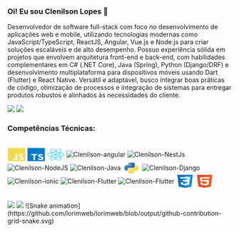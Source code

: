 ### Oi! Eu sou Clenilson Lopes 👋

Desenvolvedor de software full-stack com foco no desenvolvimento de aplicações web e mobile, utilizando tecnologias modernas como JavaScript/TypeScript, ReactJS, Angular, Vue.js e Node.js para criar soluções escaláveis e de alto desempenho. Possuo experiência sólida em projetos que envolvem arquitetura front-end e back-end, com habilidades complementares em C# (.NET Core), Java (Spring), Python (Django/DRF) e desenvolvimento multiplataforma para dispositivos móveis usando Dart (Flutter) e React Native. Versátil e adaptável, busco integrar boas práticas de código, otimização de processos e integração de sistemas para entregar produtos robustos e alinhados às necessidades do cliente.

<div>
  <img height="180em" src="https://github-readme-stats.vercel.app/api?username=lorimweb&show_icons=true&theme=dracula&include_all_commits=true&count_private=true"/>
  <img height="180em" src="https://github-readme-stats.vercel.app/api/top-langs/?username=lorimweb&layout=compact&langs_count=7&theme=dracula"/>
</div>

### Competências Técnicas:
<div style="display: inline_block">
  <br>
  <img align="center" alt="Clenilson-Js" height="30" width="40" src="https://raw.githubusercontent.com/devicons/devicon/master/icons/javascript/javascript-plain.svg">
  <img align="center" alt="Clenilson-Ts" height="30" width="40" src="https://raw.githubusercontent.com/devicons/devicon/master/icons/typescript/typescript-plain.svg">
  <img align="center" alt="Clenilson-React" height="30" width="40" src="https://raw.githubusercontent.com/devicons/devicon/master/icons/react/react-original.svg">
  <img align="center" alt="Clenilson-angular" height="30" width="40" src="https://cdn.jsdelivr.net/gh/devicons/devicon/icons/angularjs/angularjs-plain.svg">
  <img align="center" alt="Clenilson-NestJs" height="30" width="40" src="https://cdn.jsdelivr.net/gh/devicons/devicon@latest/icons/nestjs/nestjs-original.svg">
  <img align="center" alt="Clenilson-NodeJS" height="30" width="40" src="https://cdn.jsdelivr.net/gh/devicons/devicon/icons/nodejs/nodejs-original.svg">
  <img align="center" alt="Clenilson-Java" height="30" width="40" src="https://cdn.jsdelivr.net/gh/devicons/devicon/icons/java/java-original-wordmark.svg">
  <img align="center" alt="Clenilson-Python" height="30" width="40" src="https://raw.githubusercontent.com/devicons/devicon/master/icons/python/python-original.svg">
  <img align="center" alt="Clenilson-Django" height="30" width="40" src="https://cdn.jsdelivr.net/gh/devicons/devicon@latest/icons/django/django-plain.svg">
  <img align="center" alt="Clenilson-ionic" height="30" width="40" src="https://cdn.jsdelivr.net/gh/devicons/devicon/icons/ionic/ionic-original.svg">
  <img align="center" alt="Clenilson-Flutter" height="30" width="40" src="https://cdn.jsdelivr.net/gh/devicons/devicon@latest/icons/dart/dart-original.svg">
  <img align="center" alt="Clenilson-Flutter" height="30" width="40" src="https://cdn.jsdelivr.net/gh/devicons/devicon/icons/flutter/flutter-original.svg">
  <img align="center" alt="Clenilson-CSS" height="30" width="40" src="https://raw.githubusercontent.com/devicons/devicon/master/icons/css3/css3-original.svg">
  <img align="center" alt="Clenilson-HTML" height="30" width="40" src="https://raw.githubusercontent.com/devicons/devicon/master/icons/html5/html5-original.svg"> 
</div>
  
  ##
 
<div>
  <a href="https://www.linkedin.com/in/clenilsonlopes" target="_blank"><img src="https://img.shields.io/badge/-LinkedIn-%230077B5?style=for-the-badge&logo=linkedin&logoColor=white" target="_blank"></a> 
  <a href = "mailto:lorimweb@gmail.com"><img src="https://img.shields.io/badge/-Gmail-%23333?style=for-the-badge&logo=gmail&logoColor=white" target="_blank"></a>
  ![Snake animation](https://github.com/lorimweb/lorimweb/blob/output/github-contribution-grid-snake.svg)
</div>
